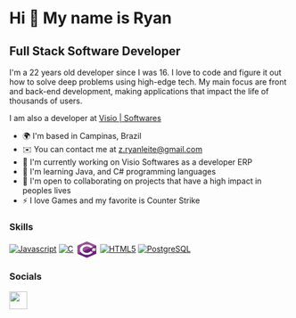 Hi 👋 My name is Ryan
==========================

Full Stack Software Developer
-----------------------------

I'm a 22 years old developer since I was 16. I love to code and figure it out how to solve deep problems using high-edge tech. My main focus are front and back-end development, making applications that impact the life of thousands of users.

I am also a developer at [Visio | Softwares](https://visio.com.br/)

* 🌍  I'm based in Campinas, Brazil
* ✉️  You can contact me at [z.ryanleite@gmail.com](mailto:z.ryanleite@gmail.com)
* 🚀  I'm currently working on Visio Softwares as a developer ERP
* 🧠  I'm learning Java, and C# programming languages
* 🤝  I'm open to collaborating on projects that have a high impact in peoples lives
* ⚡  I love Games and my favorite is Counter Strike

### Skills

<p align="left">
<a href="https://developer.mozilla.org/en-US/docs/Web/JavaScript" target="_blank" rel="noreferrer"><img src="https://raw.githubusercontent.com/danielcranney/readme-generator/main/public/icons/skills/javascript-colored.svg" width="36" height="36" alt="Javascript" /></a>
<a href="https://docs.microsoft.com/en-us/cpp/?view=msvc-170" target="_blank" rel="noreferrer"><img src="https://raw.githubusercontent.com/danielcranney/readme-generator/main/public/icons/skills/c-colored.svg" width="36" height="36" alt="C" /></a>
<a href="https://docs.microsoft.com/en-us/cpp/?view=msvc-170" target="_blank" rel="noreferrer"><img align="center" alt="David-Csharp" height="30" width="40" src="https://raw.githubusercontent.com/devicons/devicon/master/icons/csharp/csharp-original.svg" width="36" height="36" alt="C#"/></a>
<a href="https://developer.mozilla.org/en-US/docs/Glossary/HTML5" target="_blank" rel="noreferrer"><img src="https://raw.githubusercontent.com/danielcranney/readme-generator/main/public/icons/skills/html5-colored.svg" width="36" height="36" alt="HTML5" /></a>
<a href="https://www.postgresql.org/" target="_blank" rel="noreferrer"><img src="https://raw.githubusercontent.com/danielcranney/readme-generator/main/public/icons/skills/postgresql-colored.svg" width="36" height="36" alt="PostgreSQL" /></a>

</p>

### Socials

<p align="left"></a></a> <a href="https://www.linkedin.com/in/ryanzleite" target="_blank" rel="noreferrer"><img src="https://raw.githubusercontent.com/danielcranney/readme-generator/main/public/icons/socials/linkedin.svg" width="32" height="32" /></a> </a></a></p>
